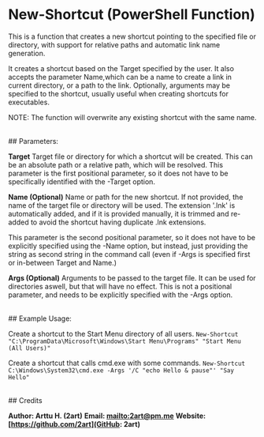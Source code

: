 # New-Shortcut (PowerShell Function)

This is a function that creates a new shortcut pointing to the specified file or
directory, with support for relative paths and automatic link name generation.

It creates a shortcut based on the Target specified by the user. It also accepts
the parameter Name,which can be a name to create a link in current directory, or
a path to the link. Optionally, arguments may be specified to the shortcut,
usually useful when creating shortcuts for executables.

NOTE: The function will overwrite any existing shortcut with the same name.

<br />
## Parameters:

**Target**
Target file or directory for which a shortcut will be created. This can be an
absolute path or a relative path, which will be resolved. This parameter is the
first positional parameter, so it does not have to be specifically identified
with the -Target option.

**Name (Optional)**
Name or path for the new shortcut. If not provided, the name of the target file
or directory will be used. The extension '.lnk' is automatically added, and if
it is provided manually, it is trimmed and re-added to avoid the shortcut having
duplicate .lnk extensions.

This parameter is the second positional parameter, so it does not have to be
explicitly specified using the -Name option, but instead, just providing the
string as second string in the command call (even if -Args is specified first
or in-between Target and Name.)

**Args (Optional)**
Arguments to be passed to the target file. It can be used for directories
aswell, but that will have no effect. This is not a positional parameter, and
needs to be explicitly specified with the -Args option.

<br />
## Example Usage:

Create a shortcut to the Start Menu directory of all users.
`New-Shortcut "C:\ProgramData\Microsoft\Windows\Start Menu\Programs" "Start Menu (All Users)"`

Create a shortcut that calls cmd.exe with some commands.
`New-Shortcut C:\Windows\System32\cmd.exe -Args '/C "echo Hello & pause"' "Say Hello"`

<br />
## Credits

**Author: Arttu H. (2art)**
**Email: [mailto:2art@pm.me](2art@pm.me)**
**Website: [https://github.com/2art](GitHub: 2art)**
